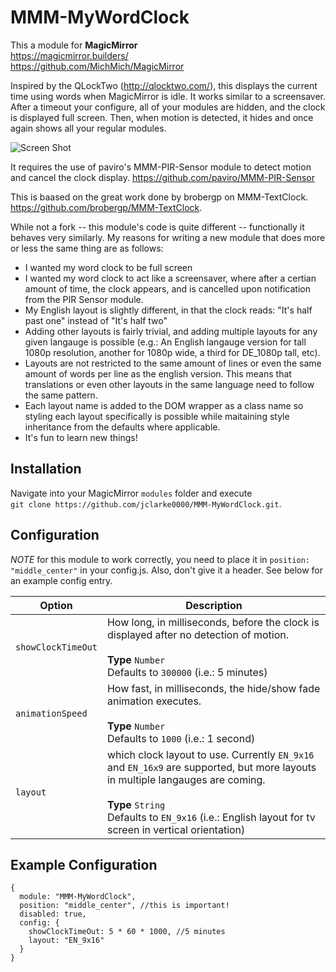 # MMM-MyWordClock

This a module for <strong>MagicMirror</strong><br>
https://magicmirror.builders/<br>
https://github.com/MichMich/MagicMirror

Inspired by the QLockTwo (http://qlocktwo.com/), this displays the
current time using words when MagicMirror is idle.  It works similar
to a screensaver.  After a timeout your configure, all of your modules are hidden, and the clock is displayed full screen.  Then, when motion is detected, it hides and once again shows all your regular modules.

![Screen Shot](/../screenshots/MMM-MyWordClock.png?raw=true "Screen Shot")


It requires the use of paviro's MMM-PIR-Sensor module to detect motion and
cancel the clock display. https://github.com/paviro/MMM-PIR-Sensor

This is baased on the great work done by brobergp on MMM-TextClock.
https://github.com/brobergp/MMM-TextClock.

While not a fork -- this module's code is quite different -- functionally
it behaves very similarly. My reasons for writing a new module that does 
more or less the same thing are as follows:

   * I wanted my word clock to be full screen
   * I wanted my word clock to act like a screensaver, where after a certian
     amount of time, the clock appears, and is cancelled upon notification from
     the PIR Sensor module.
   * My English layout is slightly different, in that the clock reads:
     "It's half past one" instead of "It's half two"
   * Adding other layouts is fairly trivial, and adding multiple
     layouts for any given langauge is possible (e.g.: An English langauge
     version for tall 1080p resolution, another for 1080p wide, a third for DE_1080p tall, etc).
   * Layouts are not restricted to the same amount of lines or even the same
     amount of words per line as the english version.  This means that
     translations or even other layouts in the same language need to follow
     the same pattern.
   * Each layout name is added to the DOM wrapper as a class name so styling
     each layout specifically is possible while maitaining style inheritance
     from the defaults where applicable.
   * It's fun to learn new things!

## Installation

Navigate into your MagicMirror `modules` folder and execute<br>
`git clone https://github.com/jclarke0000/MMM-MyWordClock.git`.

## Configuration

*NOTE* for this module to work correctly, you need to place it in 
`position: "middle_center"` in your config.js.  Also, don't give
it a header.  See below for an example config entry.

<table>
  <thead>
    <tr>
      <th>Option</th>
      <th>Description</th>
    </tr>
  </thead>
  <tbody>
    <tr>
      <td><code>showClockTimeOut</code></td>
      <td>How long, in milliseconds, before the clock is displayed after no detection of motion.<br><br><strong>Type</strong> <code>Number</code><br>Defaults to <code>300000</code> (i.e.: 5 minutes)</td>
    </tr>
    <tr>
      <td><code>animationSpeed</code></td>
      <td>How fast, in milliseconds, the hide/show fade animation executes.<br><br><strong>Type</strong> <code>Number</code><br>Defaults to <code>1000</code> (i.e.: 1 second)</td>
    </tr>
    <tr>
      <td><code>layout</code></td>
      <td>which clock layout to use.  Currently <code>EN_9x16</code> and <code>EN_16x9</code> are supported, but more layouts in multiple langauges are coming.<br><br><strong>Type</strong> <code>String</code><br>Defaults to <code>EN_9x16</code> (i.e.: English layout for tv screen in vertical orientation)</td>
    </tr>
  </tbody>
</table>

## Example Configuration

```
{
  module: "MMM-MyWordClock",
  position: "middle_center", //this is important!
  disabled: true,
  config: {
    showClockTimeOut: 5 * 60 * 1000, //5 minutes
    layout: "EN_9x16"
  }
}
```
